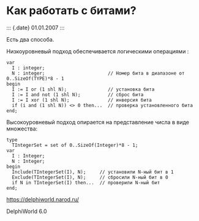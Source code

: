 Как работать с битами?
======================

::: {.date}
01.01.2007
:::

Есть два способа.

Низкоуровневый подход обеспечивается логическими операциями :

    var
      I : integer;
      N : integer;                       // Номер бита в диапазоне от 0..SizeOf(TYPE)*8 - 1
    begin
      I := I or (1 shl N);               // установка бита
      I := I and not (1 shl N);          // сброс бита
      I := I xor (1 shl N);              // инверсия бита
      if (i and (1 shl N)) <> 0 then...  // проверка установленного бита
    end;

Высокоуровневый подход опирается на представление числа в виде
множества:

    type
      TIntegerSet = set of 0..SizeOf(Integer)*8 - 1;
    var
      I : Integer;
      N : Integer;
    begin
      Include(TIntegerSet(I), N);     // установили N-ный бит в 1
      Exclude(TIntegerSet(I), N);     // сбросили N-ный бит в 0
      if N in TIntegerSet(I) then...  // проверили N-ный бит
    end;
     

<https://delphiworld.narod.ru/>

DelphiWorld 6.0

